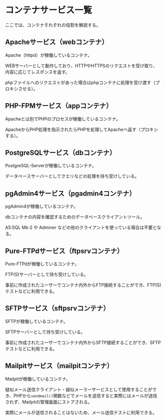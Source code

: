 # コンテナサービス一覧

ここでは、コンテナそれぞれの役割を解説する。

## Apacheサービス（webコンテナ）

Apache（httpd）が稼働しているコンテナ。

WEBサーバーとして動作しており、HTTPやHTTPSのリクエストを受け取り、内容に応じてレスポンスを返す。

phpファイルへのリクエストがあった場合はphpコンテナに処理を受け渡す（プロキシさせる）。

## PHP-FPMサービス（appコンテナ）

Apacheとは別でPHPのプロセスが稼働しているコンテナ。

ApacheからPHP処理を指示されたらPHPを処理してApacheへ返す（プロキシする）。

## PostgreSQLサービス（dbコンテナ）

PostgreSQL-Serverが稼働しているコンテナ。

データベースサーバーとしてクエリなどの処理を待ち受けしている。

## pgAdmin4サービス（pgadmin4コンテナ）

pgAdmin4が稼働しているコンテナ。

dbコンテナの内容を確認するためのデータベースクライアントツール。

A5:SQL Mk-2 や Adminer などの他のクライアントを使っている場合は不要となる。

## Pure-FTPdサービス（ftpsrvコンテナ）

Pure-FTPdが稼働しているコンテナ。

FTP(S)サーバーとして待ち受けしている。

事前に作成されたユーザーでコンテナ内外からFTP接続することができ、FTP(S)テストなどに利用できる。

## SFTPサービス（sftpsrvコンテナ）

SFTPが稼働しているコンテナ。

SFTPサーバーとして待ち受けしている。

事前に作成されたユーザーでコンテナ内外からSFTP接続することができ、SFTPテストなどに利用できる。

## Mailpitサービス（mailpitコンテナ）

Mailpitが稼働しているコンテナ。

疑似メール送信クライアント・疑似メーラーサービスとして使用することができ、PHPから`sendmail()`関数などでメールを送信すると実際にはメールが送信されず、Mailpitの管理画面にストアされる。

実際にメールが送信されることはないため、メール送信テストに利用できる。
